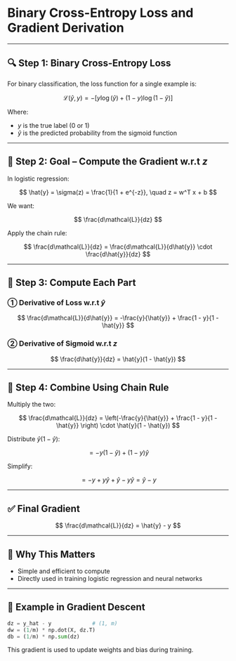 
# Binary Cross-Entropy Loss and Gradient Derivation

---

## 🔍 Step 1: Binary Cross-Entropy Loss

For binary classification, the loss function for a single example is:

$$
\mathcal{L}(\hat{y}, y) = - \left[ y \log(\hat{y}) + (1 - y) \log(1 - \hat{y}) \right]
$$

Where:
- $y$ is the true label (0 or 1)
- $\hat{y}$ is the predicted probability from the sigmoid function

---

## 🧠 Step 2: Goal – Compute the Gradient w.r.t $z$

In logistic regression:

$$
\hat{y} = \sigma(z) = \frac{1}{1 + e^{-z}}, \quad z = w^T x + b
$$

We want:

$$
\frac{d\mathcal{L}}{dz}
$$

Apply the chain rule:

$$
\frac{d\mathcal{L}}{dz} = \frac{d\mathcal{L}}{d\hat{y}} \cdot \frac{d\hat{y}}{dz}
$$

---

## 🔧 Step 3: Compute Each Part

### ① Derivative of Loss w.r.t $\hat{y}$

$$
\frac{d\mathcal{L}}{d\hat{y}} = -\frac{y}{\hat{y}} + \frac{1 - y}{1 - \hat{y}}
$$

### ② Derivative of Sigmoid w.r.t $z$

$$
\frac{d\hat{y}}{dz} = \hat{y}(1 - \hat{y})
$$

---

## 🧮 Step 4: Combine Using Chain Rule

Multiply the two:

$$
\frac{d\mathcal{L}}{dz} = \left(-\frac{y}{\hat{y}} + \frac{1 - y}{1 - \hat{y}} \right) \cdot \hat{y}(1 - \hat{y})
$$

Distribute $\hat{y}(1 - \hat{y})$:

$$
= -y(1 - \hat{y}) + (1 - y)\hat{y}
$$

Simplify:

$$
= -y + y\hat{y} + \hat{y} - y\hat{y} = \hat{y} - y
$$

---

## ✅ Final Gradient

$$
\frac{d\mathcal{L}}{dz} = \hat{y} - y
$$

---

## 🧠 Why This Matters

- Simple and efficient to compute
- Directly used in training logistic regression and neural networks

---

## 🔁 Example in Gradient Descent

```python
dz = y_hat - y             # (1, m)
dw = (1/m) * np.dot(X, dz.T)
db = (1/m) * np.sum(dz)
```

This gradient is used to update weights and bias during training.
